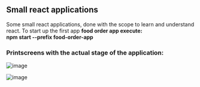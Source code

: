 <h2>Small react applications</h2>

Some small react applications, done with the scope to learn and understand react. To start up the first app <b/>food order app execute:</b> <br/> 
<b>npm start --prefix food-order-app </b>

<h3>Printscreens with the actual stage of the application:</h3>

![image](https://github.com/simonatocanie/multiple-small-apps/assets/43148857/f353c73f-fa91-45fb-a9a4-322c0165c67c)

![image](https://github.com/simonatocanie/multiple-small-apps/assets/43148857/1a9f4e92-7d24-494a-93b6-db8e44fb6e0c)


